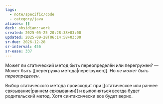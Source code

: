 ```yaml
---
tags:
  - note/specific/code
  - category/java
aliases: []
deck: obsidian::work
created: 2025-05-25 20:28:38+03:00
updated: 2025-09-28T06:14:58+03:00
sr-due: 2026-12-28
sr-interval: 456
sr-ease: 337
---
```


Может ли статический метод быть переопределён или перегружен?
—
Может быть [[перегрузка метода|перегружен]]. Но *не может быть переопределен*.

Выбор статического метода происходит при [[статическое или раннее связывание|раннем связывании]] и выполняться всегда будет родительский метод. Хотя синтаксически все будет верно.
